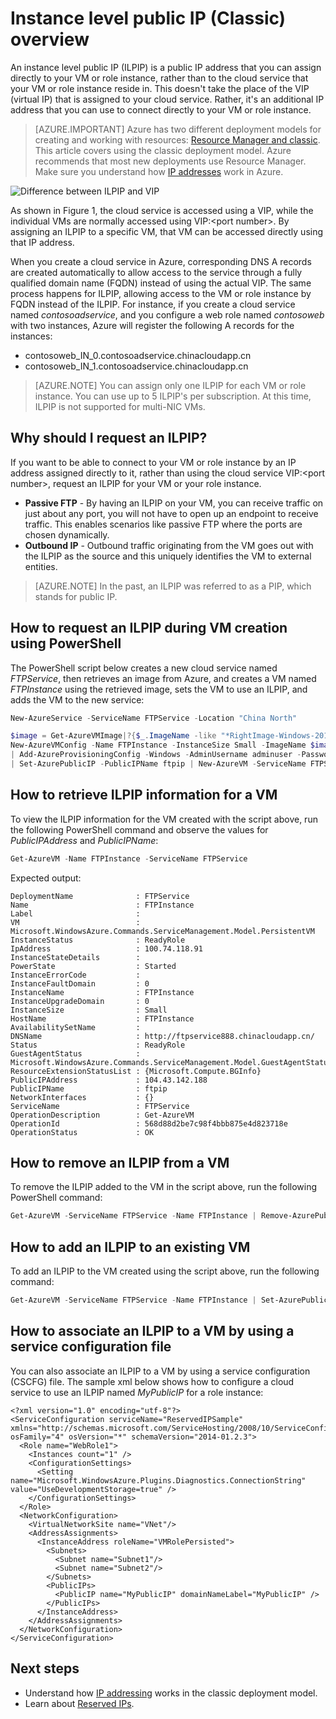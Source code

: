<properties
    pageTitle="Instance level Public IP (Classic) using PowerShell | Azure"
    description="Understanding ILPIP (PIP) and how to manage them using PowerShell."
    services="virtual-network"
    documentationcenter="na"
    author="jimdial"
    manager="carmonm"
    editor="tysonn" />
<tags
    ms.assetid="07eef6ec-7dfe-4c4d-a2c2-be0abfb48ec5"
    ms.service="virtual-network"
    ms.devlang="na"
    ms.topic="article"
    ms.tgt_pltfrm="na"
    ms.workload="infrastructure-services"
    ms.date="02/10/2016"
    wacn.date=""
    ms.author="jdial" />

# Instance level public IP (Classic) overview
An instance level public IP (ILPIP) is a public IP address that you can assign directly to your VM or role instance, rather than to the cloud service that your VM or role instance reside in. This doesn't take the place of the VIP (virtual IP) that is assigned to your cloud service. Rather, it's an additional IP address that you can use to connect directly to your VM or role instance.

> [AZURE.IMPORTANT]
> Azure has two different deployment models for creating and working with resources:  [Resource Manager and classic](/documentation/articles/resource-manager-deployment-model/). This article covers using the classic deployment model. Azure recommends that most new deployments use Resource Manager. Make sure you understand how [IP addresses](/documentation/articles/virtual-network-ip-addresses-overview-classic/) work in Azure.

![Difference between ILPIP and VIP](./media/virtual-networks-instance-level-public-ip/Figure1.png)

As shown in Figure 1, the cloud service is accessed using a VIP, while the individual VMs are normally accessed using VIP:&lt;port number&gt;. By assigning an ILPIP to a specific VM, that VM can be accessed directly using that IP address.

When you create a cloud service in Azure, corresponding DNS A records are created automatically to allow access to the service through a fully qualified domain name (FQDN) instead of using the actual VIP. The same process happens for ILPIP, allowing access to the VM or role instance by FQDN instead of the ILPIP. For instance, if you create a cloud service named *contosoadservice*, and you configure a web role named *contosoweb* with two instances, Azure will register the following A records for the instances:

* contosoweb\_IN_0.contosoadservice.chinacloudapp.cn
* contosoweb\_IN_1.contosoadservice.chinacloudapp.cn 

> [AZURE.NOTE]
> You can assign only one ILPIP for each VM or role instance. You can use up to 5 ILPIP's per subscription. At this time, ILPIP is not supported for multi-NIC VMs.
> 
> 

## Why should I request an ILPIP?
If you want to be able to connect to your VM or role instance by an IP address assigned directly to it, rather than using the cloud service VIP:&lt;port number&gt;, request an ILPIP for your VM or your role instance.

* **Passive FTP** - By having an ILPIP on your VM, you can receive traffic on just about any port, you will not have to open up an endpoint to receive traffic. This enables scenarios like passive FTP where the ports are chosen dynamically.
* **Outbound IP** - Outbound traffic originating from the VM goes out with the ILPIP as the source and this uniquely identifies the VM to external entities.

> [AZURE.NOTE]
> In the past, an ILPIP was referred to as a PIP, which stands for public IP.
> 

## How to request an ILPIP during VM creation using PowerShell
The PowerShell script below creates a new cloud service named *FTPService*, then retrieves an image from Azure, and creates a VM named *FTPInstance* using the retrieved image, sets the VM to use an ILPIP, and adds the VM to the new service:

```powershell
New-AzureService -ServiceName FTPService -Location "China North"

$image = Get-AzureVMImage|?{$_.ImageName -like "*RightImage-Windows-2012R2-x64*"} `
New-AzureVMConfig -Name FTPInstance -InstanceSize Small -ImageName $image.ImageName `
| Add-AzureProvisioningConfig -Windows -AdminUsername adminuser -Password MyP@ssw0rd!! `
| Set-AzurePublicIP -PublicIPName ftpip | New-AzureVM -ServiceName FTPService -Location "China North"
```

## How to retrieve ILPIP information for a VM
To view the ILPIP information for the VM created with the script above, run the following PowerShell command and observe the values for *PublicIPAddress* and *PublicIPName*:

```powershell
Get-AzureVM -Name FTPInstance -ServiceName FTPService
```

Expected output:
 
	DeploymentName              : FTPService
	Name                        : FTPInstance
	Label                       : 
	VM                          : Microsoft.WindowsAzure.Commands.ServiceManagement.Model.PersistentVM
	InstanceStatus              : ReadyRole
	IpAddress                   : 100.74.118.91
	InstanceStateDetails        : 
	PowerState                  : Started
	InstanceErrorCode           : 
	InstanceFaultDomain         : 0
	InstanceName                : FTPInstance
	InstanceUpgradeDomain       : 0
	InstanceSize                : Small
	HostName                    : FTPInstance
	AvailabilitySetName         : 
	DNSName                     : http://ftpservice888.chinacloudapp.cn/
	Status                      : ReadyRole
	GuestAgentStatus            : 	Microsoft.WindowsAzure.Commands.ServiceManagement.Model.GuestAgentStatus
	ResourceExtensionStatusList : {Microsoft.Compute.BGInfo}
	PublicIPAddress             : 104.43.142.188
	PublicIPName                : ftpip
	NetworkInterfaces           : {}
	ServiceName                 : FTPService
	OperationDescription        : Get-AzureVM
	OperationId                 : 568d88d2be7c98f4bbb875e4d823718e
	OperationStatus             : OK

## How to remove an ILPIP from a VM
To remove the ILPIP added to the VM in the script above, run the following PowerShell command:

```powershell
Get-AzureVM -ServiceName FTPService -Name FTPInstance | Remove-AzurePublicIP | Update-AzureVM
```

## How to add an ILPIP to an existing VM
To add an ILPIP to the VM created using the script above, run the following command:

```powershell
Get-AzureVM -ServiceName FTPService -Name FTPInstance | Set-AzurePublicIP -PublicIPName ftpip2 | Update-AzureVM
```

## How to associate an ILPIP to a VM by using a service configuration file
You can also associate an ILPIP to a VM by using a service configuration (CSCFG) file. The sample xml below shows how to configure a cloud service to use an ILPIP named *MyPublicIP* for a role instance: 

    <?xml version="1.0" encoding="utf-8"?>
    <ServiceConfiguration serviceName="ReservedIPSample" xmlns="http://schemas.microsoft.com/ServiceHosting/2008/10/ServiceConfiguration" osFamily="4" osVersion="*" schemaVersion="2014-01.2.3">
      <Role name="WebRole1">
        <Instances count="1" />
        <ConfigurationSettings>
          <Setting name="Microsoft.WindowsAzure.Plugins.Diagnostics.ConnectionString" value="UseDevelopmentStorage=true" />
        </ConfigurationSettings>
      </Role>
      <NetworkConfiguration>
        <VirtualNetworkSite name="VNet"/>
        <AddressAssignments>
          <InstanceAddress roleName="VMRolePersisted">
            <Subnets>
              <Subnet name="Subnet1"/>
              <Subnet name="Subnet2"/>
            </Subnets>
            <PublicIPs>
              <PublicIP name="MyPublicIP" domainNameLabel="MyPublicIP" />
            </PublicIPs>
          </InstanceAddress>
        </AddressAssignments>
      </NetworkConfiguration>
    </ServiceConfiguration>

## Next steps
* Understand how [IP addressing](/documentation/articles/virtual-network-ip-addresses-overview-classic/) works in the classic deployment model.
* Learn about [Reserved IPs](/documentation/articles/virtual-networks-reserved-public-ip/).

